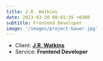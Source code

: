 ```yaml
---
title: J.R. Watkins
date: 2023-03-20 08:01:35 +0300
subtitle: Frontend Developer
image: '/images/project-bauer.jpg'
---
```


<!-- -->

<ul class="list-inline item-details">
    <li>Client:
        <strong><a href="https://jrwatkins.com/">J.R. Watkins</a>
        </strong>
    </li>
    <li>Service:
        <strong>Frontend Developer</strong>
    </li>
</ul>